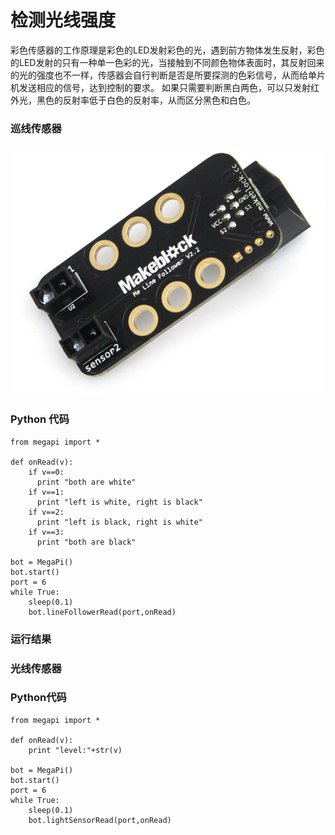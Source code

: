 # 检测光线强度

彩色传感器的工作原理是彩色的LED发射彩色的光，遇到前方物体发生反射，彩色的LED发射的只有一种单一色彩的光，当接触到不同颜色物体表面时，其反射回来的光的强度也不一样，传感器会自行判断是否是所要探测的色彩信号，从而给单片机发送相应的信号，达到控制的要求。
如果只需要判断黑白两色，可以只发射红外光，黑色的反射率低于白色的反射率，从而区分黑色和白色。

### 巡线传感器

![linefollower](linefollower.jpg)

### Python 代码
```
from megapi import *

def onRead(v):
	if v==0:
      print "both are white"
	if v==1:
      print "left is white, right is black"
	if v==2:
      print "left is black, right is white"
	if v==3:
      print "both are black"

bot = MegaPi()
bot.start()
port = 6
while True:
    sleep(0.1)
    bot.lineFollowerRead(port,onRead)
```
### 运行结果

### 光线传感器

### Python代码
```
from megapi import *

def onRead(v):
	print "level:"+str(v)

bot = MegaPi()
bot.start()
port = 6
while True:
    sleep(0.1)
    bot.lightSensorRead(port,onRead)
```
```